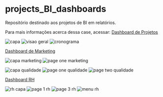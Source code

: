 # projects_BI_dashboards
Repositório destinado aos projetos de BI em relatórios.

Para mais informações acerca dessa case, acessar:
[Dashboard de Projetos](https://app.powerbi.com/view?r=eyJrIjoiZTU2NDRkMzItOGFhYi00M2YyLWEzNDctMGQ3ZWM2NGNhZjVkIiwidCI6IjcxNGZjZDU5LWFhZDctNDY0ZS04YjU2LTJlZTM1NTZjMmRmMyJ9&pageName=ReportSection)

![capa](https://user-images.githubusercontent.com/91800929/177152645-2abe696d-b902-4feb-a635-689e720d5737.png)
![visao geral](https://user-images.githubusercontent.com/91800929/177152665-e1969d61-29c2-4b70-b36f-ffac38f146a9.png)
![cronograma](https://user-images.githubusercontent.com/91800929/177152681-1c399323-3fec-44c0-b48b-9f2535baede4.png)

[Dashboard de Marketing](https://app.powerbi.com/view?r=eyJrIjoiYTYzNjYxMjQtZjA0Zi00ZjE5LTg0ZWYtZWZhYjBlNzkyYzExIiwidCI6IjcxNGZjZDU5LWFhZDctNDY0ZS04YjU2LTJlZTM1NTZjMmRmMyJ9)

![capa marketing](https://user-images.githubusercontent.com/91800929/177999860-a5602af4-4769-4e56-911c-06052876a4b0.png)
![page one marketing](https://user-images.githubusercontent.com/91800929/177999909-d2eca378-ee32-45d8-aa65-5d84176bd7d6.png)

![capa qualidade](https://user-images.githubusercontent.com/91800929/178003071-535cf7c6-6a7d-4215-81c2-c619baf480d4.png)
![page one qualidade](https://user-images.githubusercontent.com/91800929/178003091-adab7302-0a3a-41d4-9d04-ea8c69b931c3.png)
![page two qualidade](https://user-images.githubusercontent.com/91800929/178003100-89d2e1ae-2c34-4f27-a968-643420df7799.png)

[Dashboard RH](https://app.powerbi.com/view?r=eyJrIjoiMTgyMTNmNGEtZTQwYi00NjkyLTk2ZWEtYTJmMmQ5ODVkZDliIiwidCI6IjcxNGZjZDU5LWFhZDctNDY0ZS04YjU2LTJlZTM1NTZjMmRmMyJ9)

![rh capa](https://user-images.githubusercontent.com/91800929/178004522-545f0701-e5e0-4527-862a-502a48cde50f.png)
![page 1 rh](https://user-images.githubusercontent.com/91800929/178004635-8bfbf6f3-7a78-4031-a9e6-e6dabb7b6f66.png)
![page 3 rh](https://user-images.githubusercontent.com/91800929/178004662-f1ac7f5b-0cc8-4e4f-93a1-3cb56f850a1e.png)
![menu rh](https://user-images.githubusercontent.com/91800929/178004673-4f74c806-ae98-4010-8f8c-7a35460dacf3.png)
